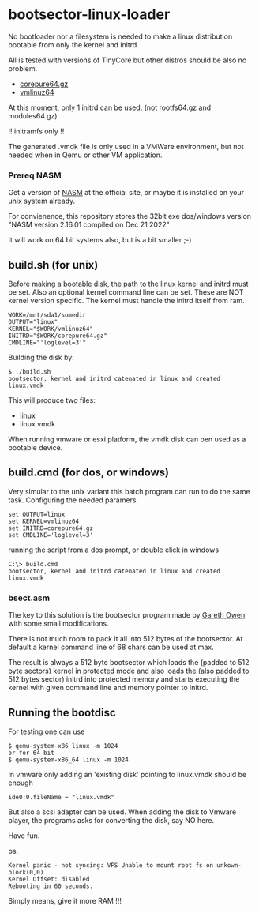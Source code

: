 # bootsector-linux-loader

No bootloader nor a filesystem is needed to make a linux distribution bootable from only the kernel and initrd

All is tested with versions of TinyCore but other distros should be also no problem.

- [corepure64.gz](http://www.tinycorelinux.net/13.x/x86_64/release/distribution_files/corepure64.gz)
- [vmlinuz64](http://www.tinycorelinux.net/13.x/x86_64/release/distribution_files/vmlinuz64)

At this moment, only 1 initrd can be used. (not rootfs64.gz and modules64.gz)

!! initramfs only !!

The generated .vmdk file is only used in a VMWare environment, but not needed when in Qemu or other VM application.

### Prereq NASM

Get a version of [NASM](https://www.nasm.us/) at the official site, or maybe it is installed on your unix system already.

For convienence, this repository stores the 32bit exe dos/windows version "NASM version 2.16.01 compiled on Dec 21 2022"

It will work on 64 bit systems also, but is a bit smaller ;-)

## build.sh (for unix)

Before making a bootable disk, the path to the linux kernel and initrd must be set.
Also an optional kernel command line can be set.
These are NOT kernel version specific. The kernel must handle the initrd itself from ram.

```
WORK=/mnt/sda1/somedir
OUTPUT="linux"
KERNEL="$WORK/vmlinuz64"
INITRD="$WORK/corepure64.gz"
CMDLINE="'loglevel=3'"
```

Building the disk by:
```
$ ./build.sh
bootsector, kernel and initrd catenated in linux and created linux.vmdk
```

This will produce two files:

- linux
- linux.vmdk

When running vmware or esxi platform, the vmdk disk can ben used as a bootable device.

## build.cmd (for dos, or windows)

Very simular to the unix variant this batch program can run to do the same task.
Configuring the needed paramers.

```
set OUTPUT=linux
set KERNEL=vmlinuz64
set INITRD=corepure64.gz
set CMDLINE='loglevel=3'
```

running the script from a dos prompt, or double click in windows

```
C:\> build.cmd
bootsector, kernel and initrd catenated in linux and created linux.vmdk
```

### bsect.asm

The key to this solution is the bootsector program made by [Gareth Owen](/owenson/tiny-linux-bootloader)
with some small modifications.

There is not much room to pack it all into 512 bytes of the bootsector. At default a kernel command line of 68 chars can be used at max.

The result is always a 512 byte bootsector which loads the (padded to 512 byte sectors) kernel in protected mode and
also loads the (also padded to 512 bytes sector) initrd into protected memory and starts executing the kernel with given command line
and memory pointer to initrd.

## Running the bootdisc

For testing one can use

```
$ qemu-system-x86 linux -m 1024
or for 64 bit
$ qemu-system-x86_64 linux -m 1024
```

In vmware only adding an 'existing disk' pointing to linux.vmdk should be enough
```
ide0:0.fileName = "linux.vmdk"
```

But also a scsi adapter can be used.
When adding the disk to Vmware player, the programs asks for converting the disk, say NO here.

Have fun.

ps.

```
Kernel panic - not syncing: VFS Unable to mount root fs on unkown-block(0,0)
Kernel Offset: disabled
Rebooting in 60 seconds.
```

Simply means, give it more RAM !!!
